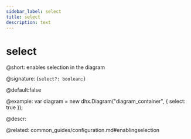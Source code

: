 ```yaml
---
sidebar_label: select
title: select
description: text
---
```


# select

@short: enables selection in the diagram

@signature: {`select?: boolean;`}

@default:false

@example:
var diagram = new dhx.Diagram("diagram_container", { 
    select: true
});

@descr:

@related:
common_guides/configuration.md#enablingselection
